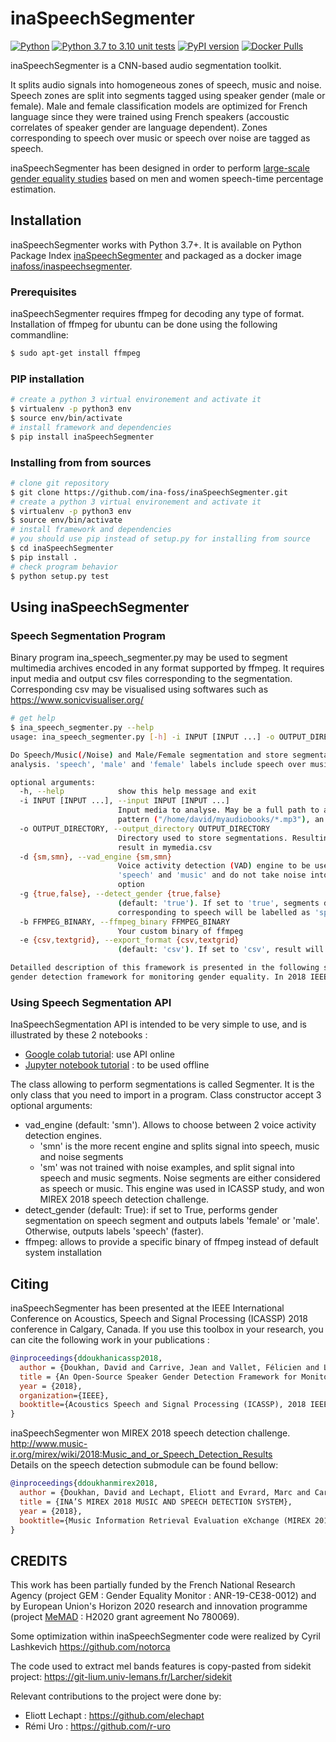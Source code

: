 # inaSpeechSegmenter
[![Python](https://img.shields.io/pypi/pyversions/inaSpeechSegmenter.svg?style=plastic)](https://badge.fury.io/py/inaSpeechSegmenter)
[![Python 3.7 to 3.10 unit tests](https://github.com/ina-foss/inaSpeechSegmenter/actions/workflows/python-package.yml/badge.svg)](https://github.com/ina-foss/inaSpeechSegmenter/actions/workflows/python-package.yml)
[![PyPI version](https://badge.fury.io/py/inaSpeechSegmenter.svg)](https://badge.fury.io/py/inaSpeechSegmenter)
[![Docker Pulls](https://img.shields.io/docker/pulls/inafoss/inaspeechsegmenter)](https://hub.docker.com/r/inafoss/inaspeechsegmenter)

inaSpeechSegmenter is a CNN-based audio segmentation toolkit.


It splits audio signals into homogeneous zones of speech, music and noise.
Speech zones are split into segments tagged using speaker gender (male or female).
Male and female classification models are optimized for French language since they were trained using French speakers (accoustic correlates of speaker gender are language dependent).
Zones corresponding to speech over music or speech over noise are tagged as speech.


inaSpeechSegmenter has been designed in order to perform [large-scale gender equality studies](http://doi.org/10.18146/2213-0969.2018.jethc156) based on men and women speech-time percentage estimation.

## Installation

inaSpeechSegmenter works with Python 3.7+.
It is available on Python Package Index [inaSpeechSegmenter](https://pypi.org/project/inaSpeechSegmenter/) and packaged as a docker image [inafoss/inaspeechsegmenter](https://hub.docker.com/r/inafoss/inaspeechsegmenter).


### Prerequisites

inaSpeechSegmenter requires ffmpeg for decoding any type of format.
Installation of ffmpeg for ubuntu can be done using the following commandline:
```bash
$ sudo apt-get install ffmpeg
```

### PIP installation
```bash
# create a python 3 virtual environement and activate it
$ virtualenv -p python3 env
$ source env/bin/activate
# install framework and dependencies
$ pip install inaSpeechSegmenter
```

### Installing from from sources

```bash
# clone git repository
$ git clone https://github.com/ina-foss/inaSpeechSegmenter.git
# create a python 3 virtual environement and activate it
$ virtualenv -p python3 env
$ source env/bin/activate
# install framework and dependencies
# you should use pip instead of setup.py for installing from source
$ cd inaSpeechSegmenter
$ pip install .
# check program behavior
$ python setup.py test
```

## Using inaSpeechSegmenter

### Speech Segmentation Program
Binary program ina_speech_segmenter.py may be used to segment multimedia archives encoded in any format supported by ffmpeg. It requires input media and output csv files corresponding to the segmentation. Corresponding csv may be visualised using softwares such as https://www.sonicvisualiser.org/
```bash
# get help
$ ina_speech_segmenter.py --help
usage: ina_speech_segmenter.py [-h] -i INPUT [INPUT ...] -o OUTPUT_DIRECTORY [-d {sm,smn}] [-g {true,false}] [-b FFMPEG_BINARY] [-e {csv,textgrid}]

Do Speech/Music(/Noise) and Male/Female segmentation and store segmentations into CSV files. Segments labelled 'noEnergy' are discarded from music, noise, speech and gender
analysis. 'speech', 'male' and 'female' labels include speech over music and speech over noise. 'music' and 'noise' labels are pure segments that are not supposed to contain speech.

optional arguments:
  -h, --help            show this help message and exit
  -i INPUT [INPUT ...], --input INPUT [INPUT ...]
                        Input media to analyse. May be a full path to a media (/home/david/test.mp3), a list of full paths (/home/david/test.mp3 /tmp/mymedia.avi), a regex input
                        pattern ("/home/david/myaudiobooks/*.mp3"), an url with http protocol (http://url_of_the_file)
  -o OUTPUT_DIRECTORY, --output_directory OUTPUT_DIRECTORY
                        Directory used to store segmentations. Resulting segmentations have same base name as the corresponding input media, with csv extension. Ex: mymedia.MPG will
                        result in mymedia.csv
  -d {sm,smn}, --vad_engine {sm,smn}
                        Voice activity detection (VAD) engine to be used (default: 'smn'). 'smn' split signal into 'speech', 'music' and 'noise' (better). 'sm' split signal into
                        'speech' and 'music' and do not take noise into account, which is either classified as music or speech. Results presented in ICASSP were obtained using 'sm'
                        option
  -g {true,false}, --detect_gender {true,false}
                        (default: 'true'). If set to 'true', segments detected as speech will be splitted into 'male' and 'female' segments. If set to 'false', segments
                        corresponding to speech will be labelled as 'speech' (faster)
  -b FFMPEG_BINARY, --ffmpeg_binary FFMPEG_BINARY
                        Your custom binary of ffmpeg
  -e {csv,textgrid}, --export_format {csv,textgrid}
                        (default: 'csv'). If set to 'csv', result will be exported in csv. If set to 'textgrid', results will be exported to praat Textgrid

Detailled description of this framework is presented in the following study: Doukhan, D., Carrive, J., Vallet, F., Larcher, A., & Meignier, S. (2018, April). An open-source speaker
gender detection framework for monitoring gender equality. In 2018 IEEE International Conference on Acoustics, Speech and Signal Processing (ICASSP) (pp. 5214-5218). IEEE.
```
### Using Speech Segmentation API

InaSpeechSegmentation API is intended to be very simple to use, and is illustrated by these 2 notebooks :
* [Google colab tutorial](https://colab.research.google.com/github/ina-foss/inaSpeechSegmenter/blob/master/tutorials/Demo_INASPeechSegmenter.ipynb): use API online
* [Jupyter notebook tutorial](tutorials/API_Tutorial.ipynb) : to be used offline

The class allowing to perform segmentations is called Segmenter.
It is the only class that you need to import in a program.
Class constructor accept 3 optional arguments:
* vad_engine (default: 'smn'). Allows to choose between 2 voice activity detection engines.
  * 'smn' is the more recent engine and splits signal into speech, music and noise segments
  * 'sm' was not trained with noise examples, and split signal into speech and music segments. Noise segments are either considered as speech or music. This engine was used in ICASSP study, and won MIREX 2018 speech detection challenge.
* detect_gender (default: True): if set to True, performs gender segmentation on speech segment and outputs labels 'female' or 'male'. Otherwise, outputs labels 'speech' (faster).
* ffmpeg: allows to provide a specific binary of ffmpeg instead of default system installation



## Citing

inaSpeechSegmenter has been presented at the IEEE International Conference on Acoustics, Speech and Signal Processing (ICASSP) 2018 conference in Calgary, Canada. If you use this toolbox in your research, you can cite the following work in your publications :


```bibtex
@inproceedings{ddoukhanicassp2018,
  author = {Doukhan, David and Carrive, Jean and Vallet, Félicien and Larcher, Anthony and Meignier, Sylvain},
  title = {An Open-Source Speaker Gender Detection Framework for Monitoring Gender Equality},
  year = {2018},
  organization={IEEE},
  booktitle={Acoustics Speech and Signal Processing (ICASSP), 2018 IEEE International Conference on}
}
```

inaSpeechSegmenter won MIREX 2018 speech detection challenge.  
http://www.music-ir.org/mirex/wiki/2018:Music_and_or_Speech_Detection_Results  
Details on the speech detection submodule can be found bellow:  


```bibtex
@inproceedings{ddoukhanmirex2018,
  author = {Doukhan, David and Lechapt, Eliott and Evrard, Marc and Carrive, Jean},
  title = {INA’S MIREX 2018 MUSIC AND SPEECH DETECTION SYSTEM},
  year = {2018},
  booktitle={Music Information Retrieval Evaluation eXchange (MIREX 2018)}
}
```


## CREDITS

This work has been partially funded by the French National Research Agency (project GEM : Gender Equality Monitor : ANR-19-CE38-0012) and by European Union's Horizon 2020 research and innovation programme (project [MeMAD](https://memad.eu) : H2020 grant agreement No 780069).

Some optimization within inaSpeechSegmenter code were realized by Cyril Lashkevich
https://github.com/notorca

The code used to extract mel bands features is copy-pasted from sidekit project:
https://git-lium.univ-lemans.fr/Larcher/sidekit

Relevant contributions to the project were done by:
* Eliott Lechapt : https://github.com/elechapt
* Rémi Uro : https://github.com/r-uro
